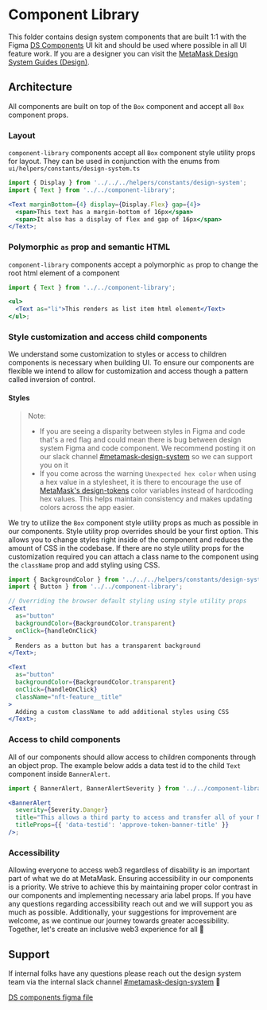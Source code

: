 # Component Library

This folder contains design system components that are built 1:1 with the Figma [DS Components](https://www.figma.com/file/HKpPKij9V3TpsyMV1TpV7C/DS-Components?node-id=16-6) UI kit and should be used where possible in all UI feature work. If you are a designer you can visit the [MetaMask Design System Guides (Design)](https://www.notion.so/MetaMask-Design-System-Guides-Design-f86ecc914d6b4eb6873a122b83c12940?pvs=4).

## Architecture

All components are built on top of the `Box` component and accept all `Box` component props.

### Layout

`component-library` components accept all `Box` component style utility props for layout. They can be used in conjunction with the enums from `ui/helpers/constants/design-system.ts`

```jsx
import { Display } from '../../../helpers/constants/design-system';
import { Text } from '../../component-library';

<Text marginBottom={4} display={Display.Flex} gap={4}>
  <span>This text has a margin-bottom of 16px</span>
  <span>It also has a display of flex and gap of 16px</span>
</Text>;
```

### Polymorphic `as` prop and semantic HTML

`component-library` components accept a polymorphic `as` prop to change the root html element of a component

```jsx
import { Text } from '../../component-library';

<ul>
  <Text as="li">This renders as list item html element</Text>
</ul>;
```

### Style customization and access child components

We understand some customization to styles or access to children components is necessary when building UI. To ensure our components are flexible we intend to allow for customization and access though a pattern called inversion of control.

#### Styles

> Note:
>
> - If you are seeing a disparity between styles in Figma and code that's a red flag and could mean there is bug between design system Figma and code component. We recommend posting it on our slack channel [#metamask-design-system](https://consensys.slack.com/archives/C0354T27M5M) so we can support you on it
> - If you come across the warning `Unexpected hex color` when using a hex value in a stylesheet, it is there to encourage the use of [MetaMask's design-tokens](https://github.com/MetaMask/design-tokens/) color variables instead of hardcoding hex values. This helps maintain consistency and makes updating colors across the app easier.

We try to utilize the `Box` component style utility props as much as possible in our components. Style utility prop overrides should be your first option. This allows you to change styles right inside of the component and reduces the amount of CSS in the codebase. If there are no style utility props for the customization required you can attach a class name to the component using the `className` prop and add styling using CSS.

```jsx
import { BackgroundColor } from '../../../helpers/constants/design-system';
import { Button } from '../../component-library';

// Overriding the browser default styling using style utility props
<Text
  as="button"
  backgroundColor={BackgroundColor.transparent}
  onClick={handleOnClick}
>
  Renders as a button but has a transparent background
</Text>;

<Text
  as="button"
  backgroundColor={BackgroundColor.transparent}
  onClick={handleOnClick}
  className="nft-feature__title"
>
  Adding a custom className to add additional styles using CSS
</Text>;
```

### Access to child components

All of our components should allow access to children components through an object prop. The example below adds a data test id to the child `Text` component inside `BannerAlert`.

```jsx
import { BannerAlert, BannerAlertSeverity } from '../../component-library';

<BannerAlert
  severity={Severity.Danger}
  title="This allows a third party to access and transfer all of your NFTs"
  titleProps={{ 'data-testid': 'approve-token-banner-title' }}
/>;
```

### Accessibility

Allowing everyone to access web3 regardless of disability is an important part of what we do at MetaMask. Ensuring accessibility in our components is a priority. We strive to achieve this by maintaining proper color contrast in our components and implementing necessary aria label props. If you have any questions regarding accessibility reach out and we will support you as much as possible. Additionally, your suggestions for improvement are welcome, as we continue our journey towards greater accessibility. Together, let's create an inclusive web3 experience for all 🦾

## Support

If internal folks have any questions please reach out the design system team via the internal slack channel [#metamask-design-system](https://consensys.slack.com/archives/C0354T27M5M) 💁

[DS components figma file](https://www.figma.com/file/HKpPKij9V3TpsyMV1TpV7C/DS-Components?node-id=16%3A6)
